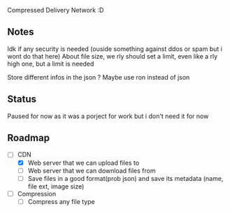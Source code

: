 Compressed Delivery Network :D

## Notes
Idk if any security is needed (ouside something against ddos or spam but i wont do that here)
About file size, we rly should set a limit, even like a rly high one, but a limit is needed

Store different infos in the json ?
Maybe use ron instead of json


## Status
Paused for now as it was a porject for work but i don't need it for now


## Roadmap
- [ ] CDN
    - [x] Web server that we can upload files to
    - [ ] Web server that we can download files from
    - [ ] Save files in a good format(prob json) and save its metadata (name, file ext, image size)
- [ ] Compression
    - [ ] Compress any file type
